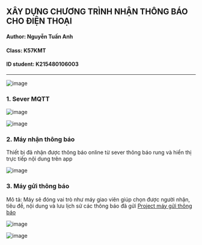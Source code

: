 ## XÂY DỰNG CHƯƠNG TRÌNH NHẬN THÔNG BÁO CHO ĐIỆN THOẠI
#### Author: Nguyễn Tuấn Anh
#### Class: K57KMT
#### ID student: K215480106003
--------------
![image](https://github.com/user-attachments/assets/68ce3b42-17a9-4ff0-9a2b-0147ba539ab6)

### 1. Sever MQTT

 ![image](https://github.com/user-attachments/assets/75ac11d5-f6ce-4180-a039-d01e32841082)

![image](https://github.com/user-attachments/assets/f1799570-312f-429d-833e-30ab10004796)

### 2. Máy nhận thông báo
Thiết bị đã nhận được thông báo online từ sever thông báo rung và hiển thị trực tiếp nội dung trên app

![image](https://github.com/user-attachments/assets/4c503b13-0434-4bda-87fd-8b9f1f205e90)

### 3. Máy gửi thông báo
Mô tả: Máy sẽ đóng vai trò như máy giao viên giúp chọn được người nhận, tiêu đề, nội dung và lưu lịch sử các thông báo đã gửi
[Project máy gửi thông báo](https://github.com/ngtuananh24/gui_thong_bao)

![image](https://github.com/user-attachments/assets/b273fb10-9b90-40f7-91e9-d0dfa631a7be)

![image](https://github.com/user-attachments/assets/baa2224f-be0d-4068-8776-0268030269c8)

